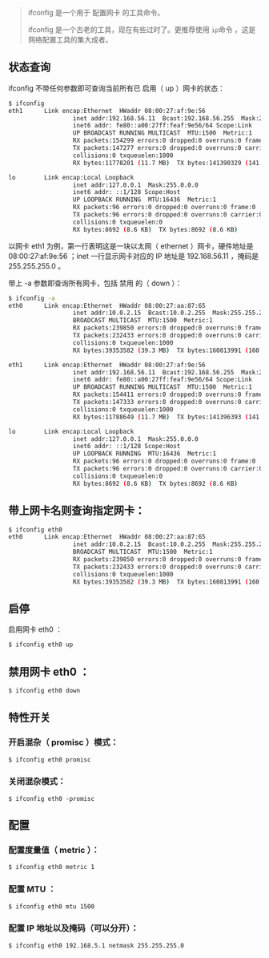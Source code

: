 > ifconfig 是一个用于 配置网卡 的工具命令。
>
> ifconfig 是一个古老的工具，现在有些过时了。更推荐使用 `ip`命令 ，这是网络配置工具的集大成者。

## 状态查询

ifconfig 不带任何参数即可查询当前所有已 启用（ up ）网卡的状态：

```bash
$ ifconfig
eth1      Link encap:Ethernet  HWaddr 08:00:27:af:9e:56
                  inet addr:192.168.56.11  Bcast:192.168.56.255  Mask:255.255.255.0
                  inet6 addr: fe80::a00:27ff:feaf:9e56/64 Scope:Link
                  UP BROADCAST RUNNING MULTICAST  MTU:1500  Metric:1
                  RX packets:154299 errors:0 dropped:0 overruns:0 frame:0
                  TX packets:147277 errors:0 dropped:0 overruns:0 carrier:0
                  collisions:0 txqueuelen:1000
                  RX bytes:11778201 (11.7 MB)  TX bytes:141390329 (141.3 MB)

lo        Link encap:Local Loopback
                  inet addr:127.0.0.1  Mask:255.0.0.0
                  inet6 addr: ::1/128 Scope:Host
                  UP LOOPBACK RUNNING  MTU:16436  Metric:1
                  RX packets:96 errors:0 dropped:0 overruns:0 frame:0
                  TX packets:96 errors:0 dropped:0 overruns:0 carrier:0
                  collisions:0 txqueuelen:0
                  RX bytes:8692 (8.6 KB)  TX bytes:8692 (8.6 KB)
```

以网卡 eth1 为例，第一行表明这是一块以太网（ ethernet ）网卡，硬件地址是 08:00:27:af:9e:56 ；inet 一行显示网卡对应的 IP 地址是 192.168.56.11 ，掩码是 255.255.255.0 。

带上 -a 参数即查询所有网卡，包括 禁用 的（ down ）：


```bash
$ ifconfig -a
eth0      Link encap:Ethernet  HWaddr 08:00:27:aa:87:65
                  inet addr:10.0.2.15  Bcast:10.0.2.255  Mask:255.255.255.0
                  BROADCAST MULTICAST  MTU:1500  Metric:1
                  RX packets:239850 errors:0 dropped:0 overruns:0 frame:0
                  TX packets:232433 errors:0 dropped:0 overruns:0 carrier:0
                  collisions:0 txqueuelen:1000
                  RX bytes:39353582 (39.3 MB)  TX bytes:160813991 (160.8 MB)

eth1      Link encap:Ethernet  HWaddr 08:00:27:af:9e:56
                  inet addr:192.168.56.11  Bcast:192.168.56.255  Mask:255.255.255.0
                  inet6 addr: fe80::a00:27ff:feaf:9e56/64 Scope:Link
                  UP BROADCAST RUNNING MULTICAST  MTU:1500  Metric:1
                  RX packets:154411 errors:0 dropped:0 overruns:0 frame:0
                  TX packets:147333 errors:0 dropped:0 overruns:0 carrier:0
                  collisions:0 txqueuelen:1000
                  RX bytes:11788649 (11.7 MB)  TX bytes:141396393 (141.3 MB)

lo        Link encap:Local Loopback
                  inet addr:127.0.0.1  Mask:255.0.0.0
                  inet6 addr: ::1/128 Scope:Host
                  UP LOOPBACK RUNNING  MTU:16436  Metric:1
                  RX packets:96 errors:0 dropped:0 overruns:0 frame:0
                  TX packets:96 errors:0 dropped:0 overruns:0 carrier:0
                  collisions:0 txqueuelen:0
                  RX bytes:8692 (8.6 KB)  TX bytes:8692 (8.6 KB)
```


## 带上网卡名则查询指定网卡：
```bash
$ ifconfig eth0
eth0      Link encap:Ethernet  HWaddr 08:00:27:aa:87:65
                  inet addr:10.0.2.15  Bcast:10.0.2.255  Mask:255.255.255.0
                  BROADCAST MULTICAST  MTU:1500  Metric:1
                  RX packets:239850 errors:0 dropped:0 overruns:0 frame:0
                  TX packets:232433 errors:0 dropped:0 overruns:0 carrier:0
                  collisions:0 txqueuelen:1000
                  RX bytes:39353582 (39.3 MB)  TX bytes:160813991 (160.8 MB)
```

## 启停
启用网卡 eth0 ：
```bash
$ ifconfig eth0 up
```

## 禁用网卡 eth0 ：

```bash
$ ifconfig eth0 down
```

## 特性开关

### 开启混杂（ promisc ）模式：

```bash
$ ifconfig eth0 promisc
```

### 关闭混杂模式：

```
$ ifconfig eth0 -promisc
```

## 配置

### 配置度量值（ metric ）：

```bash
$ ifconfig eth0 metric 1
```

### 配置 MTU ：

```bash
$ ifconfig eth0 mtu 1500
```

### 配置 IP 地址以及掩码（可以分开）：

```bash
$ ifconfig eth0 192.168.5.1 netmask 255.255.255.0
```